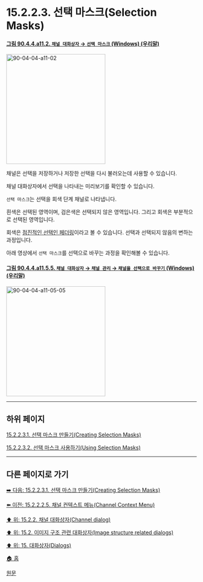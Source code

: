 # 15.2.2.3. 선택 마스크(Selection Masks)

<a id="90-04-04-a11-02"></a>

#### [그림 90.4.4.a11.2. `채널 대화상자` → `선택 마스크` (Windows) (우리말)](./90-04-04-channels.md#90-04-04-a11-02)
<img width="262" height="290" alt="90-04-04-a11-02" src="https://github.com/wonder13662/gimp/assets/15767104/427771fd-fa51-452a-8225-ecf6a7e44f8a" />

채널은 선택을 저장하거나 저장한 선택을 다시 불러오는데 사용할 수 있습니다.

채널 대화상자에서 선택을 나타내는 미리보기를 확인할 수 있습니다.

`선택 마스크`는 선택을 회색 단계 채널로 나타냅니다.

흰색은 선택된 영역이며, 검은색은 선택되지 않은 영역입니다. 그리고 회색은 부분적으로 선택된 영역입니다.

회색은 [점진적인 선택인 페더링](./07-01-01-feathering.md)이라고 볼 수 있습니다. 선택과 선택되지 않음의 변하는 과정입니다.

아래 영상에서 `선택 마스크`를 선택으로 바꾸는 과정을 확인해볼 수 있습니다.

<a id="90-04-04-a11-05-05"></a>

#### [그림 90.4.4.a11.5.5. `채널 대화상자` → `채널 관리` → `채널을 선택으로 바꾸기` (Windows) (우리말)](./90-04-04-channels.md#90-04-04-a11-05-05)
<img width="262" height="290" alt="90-04-04-a11-05-05" src="https://github.com/wonder13662/gimp/assets/15767104/0606ab86-440d-4fbe-afa7-5d685ec42419" />

***

## 하위 페이지

[15.2.2.3.1. 선택 마스크 만들기(Creating Selection Masks)](./15-02-02-03-01-creating_selection_masks.md)

[15.2.2.3.2. 선택 마스크 사용하기(Using Selection Masks)](./15-02-02-03-02-using_selection_masks.md)

***

## 다른 페이지로 가기

[➡️ 다음: 15.2.2.3.1. 선택 마스크 만들기(Creating Selection Masks)](./15-02-02-03-01-creating_selection_masks.md)

[⬅️ 이전: 15.2.2.2.5. 채널 컨텍스트 메뉴(Channel Context Menu)](./15-02-02-02-05-channel_context_menu.md)

[⬆️ 위: 15.2.2. 채널 대화상자(Channel dialog)](./15-02-02-00-channel_dialog.md)

[⬆️ 위: 15.2. 이미지 구조 관련 대화상자(Image structure related dialogs)](./15-02-00-image-structure-related-dialogs.md)

[⬆️ 위: 15. 대화상자(Dialogs)](./15-00-dialogs.md)

[🏠 홈](./00-home.md)

[원문](https://docs.gimp.org/2.10/ko/gimp-channel-dialog.html#gimp-channel-mask)